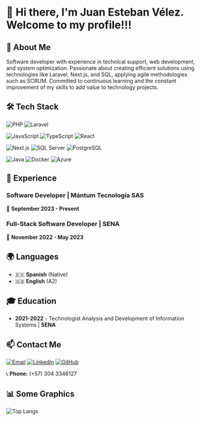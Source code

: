 # 👋 Hi there, I'm Juan Esteban Vélez. Welcome to my profile!!!

<!-- <div align="center">
  <img src="/images/me.png" alt="Me!" width="400">
</div> -->

## 📖 About Me  
Software developer with experience in technical support, web development, and system optimization. Passionate about creating efficient solutions using technologies like Laravel, Next.js, and SQL, applying agile methodologies such as SCRUM. Committed to continuous learning and the constant improvement of my skills to add value to technology projects.  

## 🛠 Tech Stack  
![PHP](https://img.shields.io/badge/PHP-777BB4?style=for-the-badge&logo=php&logoColor=white)
![Laravel](https://img.shields.io/badge/Laravel-FF2D20?style=for-the-badge&logo=laravel&logoColor=white)
<!-- ![.NET](https://img.shields.io/badge/.NET-512BD4?style=for-the-badge&logo=dotnet&logoColor=white)
![Node.js](https://img.shields.io/badge/Node.js-339933?style=for-the-badge&logo=node.js&logoColor=white) -->
![JavaScript](https://img.shields.io/badge/JavaScript-F7DF1E?style=for-the-badge&logo=javascript&logoColor=black)
![TypeScript](https://img.shields.io/badge/TypeScript-3178C6?style=for-the-badge&logo=typescript&logoColor=white)
![React](https://img.shields.io/badge/React-61DAFB?style=for-the-badge&logo=react&logoColor=black)
<!-- ![Angular](https://img.shields.io/badge/Angular-DD0031?style=for-the-badge&logo=angular&logoColor=white) -->
![Next.js](https://img.shields.io/badge/Next.js-000000?style=for-the-badge&logo=next.js&logoColor=white)
![SQL Server](https://img.shields.io/badge/SQL_Server-CC2927?style=for-the-badge&logo=microsoft-sql-server&logoColor=white)
![PostgreSQL](https://img.shields.io/badge/PostgreSQL-336791?style=for-the-badge&logo=postgresql&logoColor=white)
<!-- ![Kotlin](https://img.shields.io/badge/Kotlin-0095D5?style=for-the-badge&logo=kotlin&logoColor=white) -->
![Java](https://img.shields.io/badge/Java-007396?style=for-the-badge&logo=java&logoColor=white)
![Docker](https://img.shields.io/badge/Docker-2496ED?style=for-the-badge&logo=docker&logoColor=white)
![Azure](https://img.shields.io/badge/Azure-0078D4?style=for-the-badge&logo=microsoft-azure&logoColor=white)

## 💼 Experience  
### **Software Developer** | Mántum Tecnología SAS  
📅 **September 2023 - Present**  

### **Full-Stack Software Developer** | SENA
📅 **November 2022 - May 2023**

## 🌍 Languages  
- 🇪🇸 **Spanish** (Native)  
- 🇬🇧 **English** (A2)  

## 🎓 Education  
- **2021-2022** - Technologist Analysis and Development of Information Systems | **SENA**   

## 📫 Contact Me  
[![Email](https://img.shields.io/badge/Email-D14836?style=flat&logo=gmail&logoColor=white)](mailto:juanvelezvanegas237@gmail.com)
[![LinkedIn](https://img.shields.io/badge/LinkedIn-0077B5?style=flat&logo=linkedin&logoColor=white)](https://www.linkedin.com/in/juan-vélez-vanegas-b87821294) [![GitHub](https://img.shields.io/badge/GitHub-181717?style=flat&logo=github&logoColor=white)](https://github.com/juanesvanegas)  

📞 **Phone:** (+57) 304 3346127  

## 📊 Some Graphics

![Top Langs](https://github-readme-stats.vercel.app/api/top-langs/?username=juanesvanegas&layout=compact&theme=radical)
